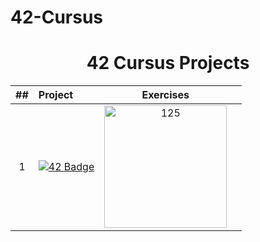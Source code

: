 # 42-Cursus

<h1 align="center"> 42 Cursus Projects </h1>

| ## | Project | Exercises | |
|:----:|:-----------------------------------|:------------------:|:------------------:|
| 1 |<a href="https://github.com/facetint/Libft"><img src="https://github.com/byaliego/42-project-Badges/blob/main/libftm.png" alt="42 Badge" style="max-width: 100%;"></a>| <img width="196" alt="125" src="https://github.com/myagjz/myagjz/assets/112881823/ec5c5490-5337-4f92-9aba-c0a6f7f2dc8d">|

